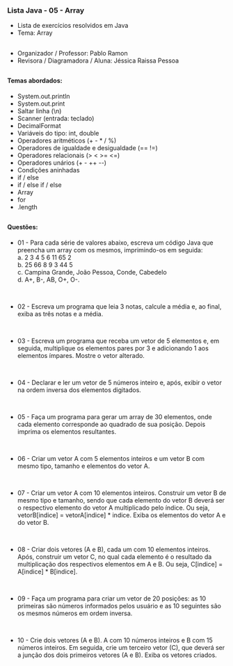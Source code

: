 ### Lista Java - 05 - Array

- Lista de exercícios resolvidos em Java
- Tema: Array

##

- Organizador / Professor: Pablo Ramon
- Revisora / Diagramadora / Aluna: Jéssica Raissa Pessoa

##

#### Temas abordados:

- System.out.println
- System.out.print
- Saltar linha (\n)
- Scanner (entrada: teclado)
- DecimalFormat
- Variáveis do tipo: int, double
- Operadores aritméticos (+ - * / %)
- Operadores de igualdade e desigualdade (== !=)
- Operadores relacionais (> < >= <=)
- Operadores unários (+ - ++ --)
- Condições aninhadas
- if / else
- if / else if / else
- Array
- for
- .length

##

#### Questões:

- 01 - Para cada série de valores abaixo, escreva um código Java que preencha um array com os mesmos, imprimindo-os em seguida:
       <br>a. 2 3 4 5 6 11 65 2
       <br>b. 25 66 8 9 3 44 5
       <br>c. Campina Grande, João Pessoa, Conde, Cabedelo
       <br>d. A+, B-, AB, O+, O-.

<br>

- 02 - Escreva um programa que leia 3 notas, calcule a média e, ao final, exiba as três notas e a média.

<br>

- 03 - Escreva um programa que receba um vetor de 5 elementos e, em seguida, multiplique os elementos pares por 3 e adicionando 1 aos elementos ímpares. Mostre o vetor alterado.

<br>

- 04 - Declarar e ler um vetor de 5 números inteiro e, após, exibir o vetor na ordem inversa dos elementos digitados.

<br>

- 05 - Faça um programa para gerar um array de 30 elementos, onde cada elemento corresponde ao quadrado de sua posição. Depois imprima os elementos resultantes.

<br>

- 06 - Criar um vetor A com 5 elementos inteiros e um vetor B com mesmo tipo, tamanho e elementos do vetor A.

<br>

- 07 - Criar um vetor A com 10 elementos inteiros. Construir um vetor B de mesmo tipo e tamanho, sendo que cada elemento do vetor B deverá ser o respectivo elemento do vetor A multiplicado pelo índice. Ou seja, vetorB[indice] = vetorA[indice] * indice. Exiba os elementos do vetor A e do vetor B.

<br>

- 08 - Criar dois vetores (A e B), cada um com 10 elementos inteiros. Após, construir um vetor C, no qual cada elemento é o resultado da multiplicação dos respectivos elementos em A e B. Ou seja, C[indice] = A[indice] * B[indice].

<br>

- 09 - Faça um programa para criar um vetor de 20 posições: as 10 primeiras são números informados pelos usuário e as 10 seguintes são os mesmos números em ordem inversa.

<br>

- 10 - Crie dois vetores (A e B). A com 10 números inteiros e B com 15 números inteiros. Em seguida, crie um terceiro vetor (C), que deverá ser a junção dos dois primeiros vetores (A e B). Exiba os vetores criados.
